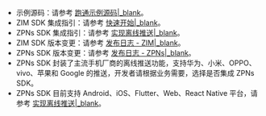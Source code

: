 <div class="mk-hint">

- 示例源码：请参考 [跑通示例源码\|_blank](!Sample_Codes/Sample_Codes)。
- ZIM SDK 集成指引：请参考 [快速开始\|_blank](!Quick_Starts/Implementation_of_sending_and_receiving)。
- ZPNs SDK 集成指引：请参考 [实现离线推送\|_blank](!IM-Offline_Push/Offline_Push_zim)。
- ZIM SDK 版本变更：请参考 [发布日志 - ZIM\|_blank](!Download_SDK/Change_Log)。
- ZPNs SDK 版本变更：请参考 [发布日志 - ZPNs\|_blank](!IM-release_note_zpns)。
- ZPNs SDK 封装了主流手机厂商的离线推送功能，支持华为、小米、OPPO、vivo、苹果和 Google 的推送，开发者请根据业务需要，选择是否集成 ZPNs SDK。
- ZPNs SDK 目前支持 Android、iOS、Flutter、Web、React Native 平台，请参考 [实现离线推送\|_blank](!IM-Offline_Push/Offline_Push_zim)。
</div>













